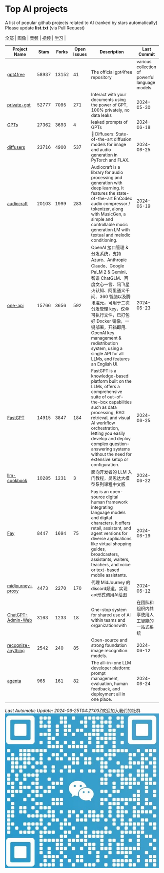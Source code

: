 # Top AI projects
A list of popular github projects related to AI (ranked by stars automatically)
Please update **list.txt** (via Pull Request)

<a href="./README.md">全部</a> |   <a href="./READMEpicture.md">图像</a> |   <a href="./READMEaudio.md">音频</a> | <a href="./READMEvideo.md">视频</a> | <a href="./READMElearn.md">学习</a> | 

| Project Name | Stars | Forks | Open Issues | Description | Last Commit |
| ------------ | ----- | ----- | ----------- | ----------- | ----------- |
| [gpt4free](https://github.com/xtekky/gpt4free) | 58937 | 13152 | 41 | The official gpt4free repository | various collection of powerful language models | 2024-06-24 |
| [private-gpt](https://github.com/zylon-ai/private-gpt) | 52777 | 7095 | 271 | Interact with your documents using the power of GPT, 100% privately, no data leaks | 2024-05-30 |
| [GPTs](https://github.com/linexjlin/GPTs) | 27362 | 3693 | 4 | leaked prompts of GPTs | 2024-06-18 |
| [diffusers](https://github.com/huggingface/diffusers) | 23716 | 4900 | 537 | 🤗 Diffusers: State-of-the-art diffusion models for image and audio generation in PyTorch and FLAX. | 2024-06-25 |
| [audiocraft](https://github.com/facebookresearch/audiocraft) | 20103 | 1999 | 283 | Audiocraft is a library for audio processing and generation with deep learning. It features the state-of-the-art EnCodec audio compressor / tokenizer, along with MusicGen, a simple and controllable music generation LM with textual and melodic conditioning. | 2024-06-19 |
| [one-api](https://github.com/songquanpeng/one-api) | 15766 | 3656 | 592 | OpenAI 接口管理 & 分发系统，支持 Azure、Anthropic Claude、Google PaLM 2 & Gemini、智谱 ChatGLM、百度文心一言、讯飞星火认知、阿里通义千问、360 智脑以及腾讯混元，可用于二次分发管理 key，仅单可执行文件，已打包好 Docker 镜像，一键部署，开箱即用. OpenAI key management & redistribution system, using a single API for all LLMs, and features an English UI. | 2024-06-23 |
| [FastGPT](https://github.com/labring/FastGPT) | 14915 | 3847 | 184 | FastGPT is a knowledge-based platform built on the LLMs, offers a comprehensive suite of out-of-the-box capabilities such as data processing, RAG retrieval, and visual AI workflow orchestration, letting you easily develop and deploy complex question-answering systems without the need for extensive setup or configuration. | 2024-06-25 |
| [llm-cookbook](https://github.com/datawhalechina/llm-cookbook) | 10285 | 1231 | 3 | 面向开发者的 LLM 入门教程，吴恩达大模型系列课程中文版 | 2024-06-22 |
| [Fay](https://github.com/xszyou/Fay) | 8447 | 1694 | 75 | Fay is an open-source digital human framework integrating language models and digital characters. It offers retail, assistant, and agent versions for diverse applications like virtual shopping guides, broadcasters, assistants, waiters, teachers, and voice or text-based mobile assistants. | 2024-06-19 |
| [midjourney-proxy](https://github.com/novicezk/midjourney-proxy) | 4473 | 2270 | 170 | 代理 MidJourney 的discord频道，实现api形式调用AI绘图 | 2024-06-12 |
| [ChatGPT-Admin-Web](https://github.com/AprilNEA/ChatGPT-Admin-Web) | 3163 | 1233 | 18 | One-stop system for shared use of AI within teams and organizationswith | 在团队和组织内共享使用人工智能的一站式系统 | 2023-12-27 |
| [recognize-anything](https://github.com/xinyu1205/recognize-anything) | 2542 | 240 | 85 | Open-source and strong foundation image recognition models. | 2024-06-12 |
| [agenta](https://github.com/Agenta-AI/agenta) | 965 | 161 | 82 | The all-in-one LLM developer platform: prompt management, evaluation, human feedback, and deployment all in one place. | 2024-06-24 |

*Last Automatic Update: 2024-06-25T04:21:03Z*欢迎加入我们的社群 ![](https://raw.githubusercontent.com/mouuii/picture/master/weichat.jpg) 